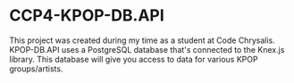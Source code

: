 # CCP4-KPOP-DB.API

This project was created during my time as a student at Code Chrysalis. KPOP-DB.API uses a PostgreSQL database that's connected to the Knex.js library. This database will give you access to data for various KPOP groups/artists. 